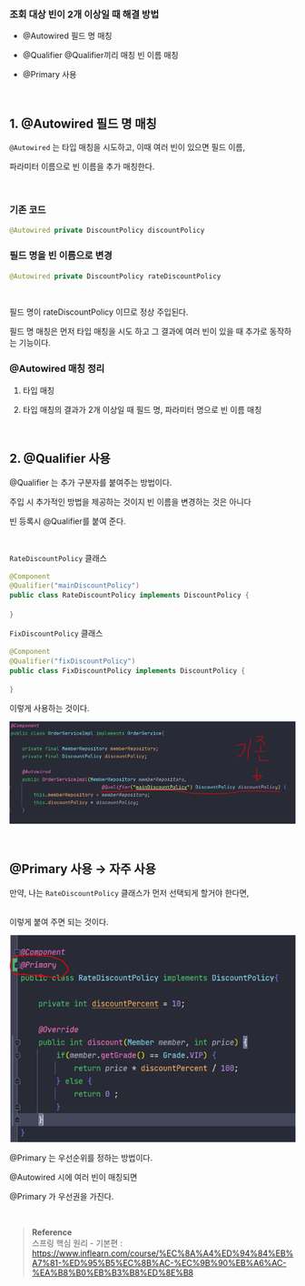 ### 조회 대상 빈이 2개 이상일 때 해결 방법

- @Autowired 필드 명 매칭

- @Qualifier @Qualifier끼리 매칭 빈 이름 매칭
- @Primary 사용

<br/>

## 1. @Autowired 필드 명 매칭

`@Autowired` 는 타입 매칭을 시도하고, 이때 여러 빈이 있으면 필드 이름, 

파라미터 이름으로 빈 이름을 추가 매칭한다.

<br/>

### 기존 코드

```java
@Autowired private DiscountPolicy discountPolicy
```

### 필드 명을 빈 이름으로 변경

```java
@Autowired private DiscountPolicy rateDiscountPolicy
```

<br/>

필드 명이 rateDiscountPolicy 이므로 정상 주입된다.

필드 명 매칭은 먼저 타입 매칭을 시도 하고 그 결과에 여러 빈이 있을 때 추가로 동작하는 기능이다.

### @Autowired 매칭 정리

1. 타입 매칭

2. 타입 매칭의 결과가 2개 이상일 때 필드 명, 파라미터 명으로 빈 이름 매칭


<br/>

## 2. @Qualifier 사용

@Qualifier 는 추가 구분자를 붙여주는 방법이다. 

주입 시 추가적인 방법을 제공하는 것이지 빈 이름을 변경하는 것은 아니다

빈 등록시 @Qualifier를 붙여 준다.

<br/>

`RateDiscountPolicy`  클래스

```java
@Component
@Qualifier("mainDiscountPolicy")
public class RateDiscountPolicy implements DiscountPolicy {

}
```

`FixDiscountPolicy`  클래스

```java
@Component
@Qualifier("fixDiscountPolicy")
public class FixDiscountPolicy implements DiscountPolicy {

}
```

이렇게 사용하는 것이다.

![이미지](/programming/img/스프링32.PNG)

<br/>

## @Primary 사용 → 자주 사용

만약, 나는 `RateDiscountPolicy` 클래스가 먼저 선택되게 할거야 한다면,

<br/>이렇게 붙여 주면 되는 것이다.

![이미지](/programming/img/스프링31.PNG)

@Primary 는 우선순위를 정하는 방법이다.

@Autowired 시에 여러 빈이 매칭되면 

@Primary 가 우선권을 가진다.


<br/>

>**Reference** <br/>스프링 핵심 원리 - 기본편 : https://www.inflearn.com/course/%EC%8A%A4%ED%94%84%EB%A7%81-%ED%95%B5%EC%8B%AC-%EC%9B%90%EB%A6%AC-%EA%B8%B0%EB%B3%B8%ED%8E%B8
